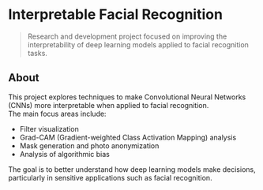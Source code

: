 # Interpretable Facial Recognition

> Research and development project focused on improving the interpretability of deep learning models applied to facial recognition tasks.

## About

This project explores techniques to make Convolutional Neural Networks (CNNs) more interpretable when applied to facial recognition.  
The main focus areas include:

- Filter visualization
- Grad-CAM (Gradient-weighted Class Activation Mapping) analysis
- Mask generation and photo anonymization
- Analysis of algorithmic bias

The goal is to better understand how deep learning models make decisions, particularly in sensitive applications such as facial recognition.

